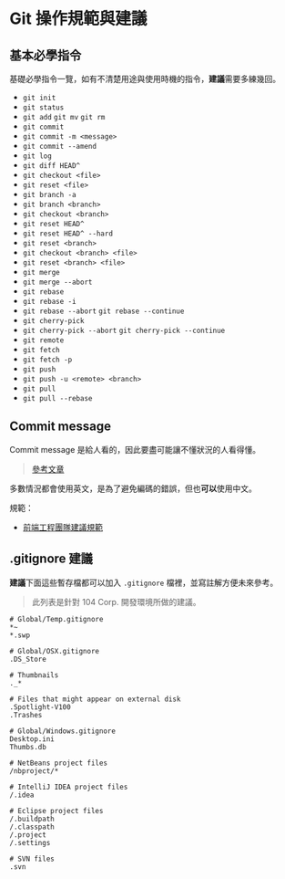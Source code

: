 # Git 操作規範與建議

## 基本必學指令

基礎必學指令一覽，如有不清楚用途與使用時機的指令，**建議**需要多練幾回。

* `git init`
* `git status`
* `git add` `git mv` `git rm`
* `git commit`
* `git commit -m <message>`
* `git commit --amend`
* `git log`
* `git diff HEAD^`
* `git checkout <file>`
* `git reset <file>`
* `git branch -a`
* `git branch <branch>`
* `git checkout <branch>`
* `git reset HEAD^`
* `git reset HEAD^ --hard`
* `git reset <branch>`
* `git checkout <branch> <file>`
* `git reset <branch> <file>`
* `git merge`
* `git merge --abort`
* `git rebase`
* `git rebase -i`
* `git rebase --abort` `git rebase --continue`
* `git cherry-pick`
* `git cherry-pick --abort` `git cherry-pick --continue`
* `git remote`
* `git fetch`
* `git fetch -p`
* `git push`
* `git push -u <remote> <branch>`
* `git pull`
* `git pull --rebase`

## Commit message

Commit message 是給人看的，因此要盡可能讓不懂狀況的人看得懂。

> [參考文章](https://blog.louie.lu/2017/03/21/%E5%A6%82%E4%BD%95%E5%AF%AB%E4%B8%80%E5%80%8B-git-commit-message/)

多數情況都會使用英文，是為了避免編碼的錯誤，但也**可以**使用中文。

規範： 

* [前端工程團隊建議規範](git-commit-message-guide-f2e.md)

## .gitignore 建議

**建議**下面這些暫存檔都可以加入 `.gitignore` 檔裡，並寫註解方便未來參考。

> 此列表是針對 104 Corp. 開發環境所做的建議。

```ignore
# Global/Temp.gitignore
*~
*.swp

# Global/OSX.gitignore
.DS_Store

# Thumbnails
._*

# Files that might appear on external disk
.Spotlight-V100
.Trashes

# Global/Windows.gitignore
Desktop.ini
Thumbs.db

# NetBeans project files
/nbproject/*

# IntelliJ IDEA project files
/.idea

# Eclipse project files
/.buildpath
/.classpath
/.project
/.settings

# SVN files
.svn
```
